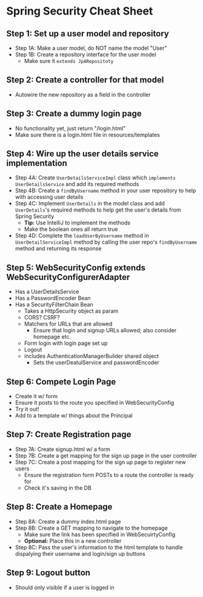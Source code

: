 # Spring Security Cheat Sheet

## Step 1: Set up a user model and repository

- Step 1A: Make a user model, do NOT name the model "User"
- Step 1B: Create a repository interface for the user model
  - Make sure it `extends JpARepositoty`

## Step 2: Create a controller for that model

- Autowire the new repository as a field in the controller

## Step 3: Create a dummy login page

- No functionality yet, just return "/login.html"
- Make sure there is a login.html file in resources/templates

## Step 4: Wire up the user details service implementation

- Step 4A: Create `UserDetailsServiceImpl` class which `implements UserDetailsService` and add its required methods
- Step 4B: Create a `findByUsername` method in your user repository to help with accessing user details
- Step 4C: Implement `UserDetails` in the model class and add `UserDetails`'s required methods to help get the user's details from Spring Security
  - **Tip:** Use IntelliJ to implement the methods
  - Make the boolean ones all return true
- Step 4D: Complete the `loadUserByUsername` method in `UserDetailServiceImpl` method by calling the user repo's `findByUsername` method and returning its response

## Step 5: WebSecurityConfig extends WebSecurityConfigurerAdapter

- Has a UserDetailsService
- Has a PasswordEncoder Bean
- Has a SecurityFilterChain Bean
  - Takes a HttpSecurity object as param
  - CORS? CSRF?
  - Matchers for URLs that are allowed
    - Ensure that login and signup URLs allowed; also consider homepage etc.
  - Form login with login page set up
  - Logout
  - includes AuthenticationManagerBuilder shared object
    - Sets the userDeatulService and passwordEncoder

## Step 6: Compete Login Page

- Create it w/ form
- Ensure it posts to the route you specified in WebSecurityConfig
- Try it out!
- Add to a template w/ things about the Principal

## Step 7: Create Registration page

- Step 7A: Create signup.html w/ a form
- Step 7B: Create a get mapping for the sign up page in the user controller
- Step 7C: Create a post mapping for the sign up page to register new users
  - Ensure the registration form POSTs to a route the controller is ready for
  - Check it's saving in the DB

## Step 8: Create a Homepage

- Step 8A: Create a dummy index.html page
- Step 8B: Create a GET mapping to navigate to the homepage
  - Make sure the link has been specified in WebSecuirtyConfig
  - **Optional:** Place this in a new controller
- Step 8C: Pass the user's information to the html template to handle dispalying their username and login/sign up buttons

## Step 9: Logout button

- Should only visible if a user is logged in
